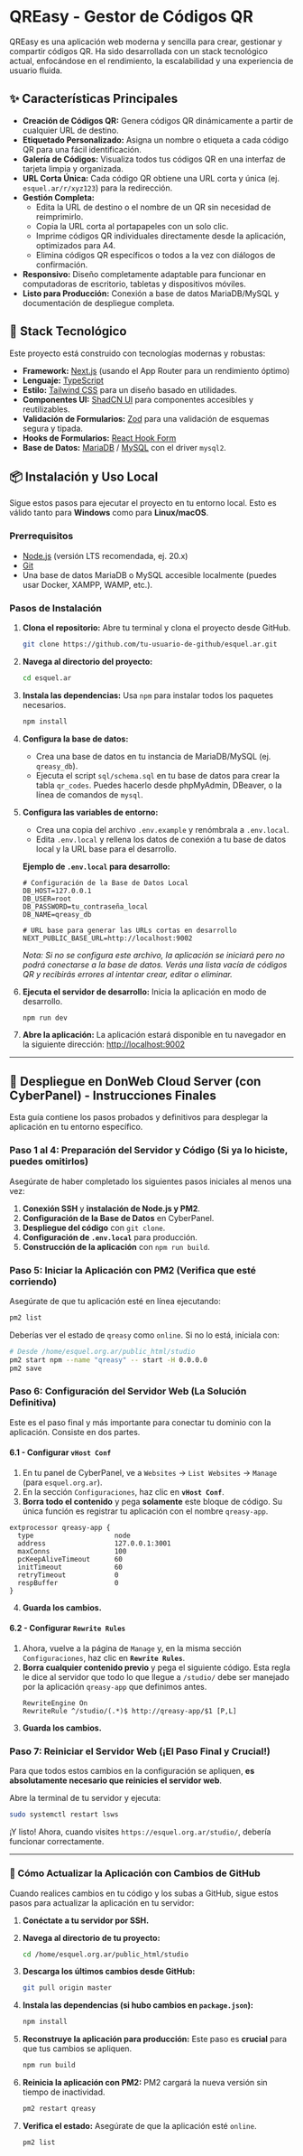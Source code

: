 
# QREasy - Gestor de Códigos QR

QREasy es una aplicación web moderna y sencilla para crear, gestionar y compartir códigos QR. Ha sido desarrollada con un stack tecnológico actual, enfocándose en el rendimiento, la escalabilidad y una experiencia de usuario fluida.

## ✨ Características Principales

-   **Creación de Códigos QR:** Genera códigos QR dinámicamente a partir de cualquier URL de destino.
-   **Etiquetado Personalizado:** Asigna un nombre o etiqueta a cada código QR para una fácil identificación.
-   **Galería de Códigos:** Visualiza todos tus códigos QR en una interfaz de tarjeta limpia y organizada.
-   **URL Corta Única:** Cada código QR obtiene una URL corta y única (ej. `esquel.ar/r/xyz123`) para la redirección.
-   **Gestión Completa:**
    -   Edita la URL de destino o el nombre de un QR sin necesidad de reimprimirlo.
    -   Copia la URL corta al portapapeles con un solo clic.
    -   Imprime códigos QR individuales directamente desde la aplicación, optimizados para A4.
    -   Elimina códigos QR específicos o todos a la vez con diálogos de confirmación.
-   **Responsivo:** Diseño completamente adaptable para funcionar en computadoras de escritorio, tabletas y dispositivos móviles.
-   **Listo para Producción:** Conexión a base de datos MariaDB/MySQL y documentación de despliegue completa.

## 🚀 Stack Tecnológico

Este proyecto está construido con tecnologías modernas y robustas:

-   **Framework:** [Next.js](https://nextjs.org/) (usando el App Router para un rendimiento óptimo)
-   **Lenguaje:** [TypeScript](https://www.typescriptlang.org/)
-   **Estilo:** [Tailwind CSS](https://tailwindcss.com/) para un diseño basado en utilidades.
-   **Componentes UI:** [ShadCN UI](https://ui.shadcn.com/) para componentes accesibles y reutilizables.
-   **Validación de Formularios:** [Zod](https://zod.dev/) para una validación de esquemas segura y tipada.
-   **Hooks de Formularios:** [React Hook Form](https://react-hook-form.com/)
-   **Base de Datos:** [MariaDB](https://mariadb.org/) / [MySQL](https://www.mysql.com/) con el driver `mysql2`.

## 📦 Instalación y Uso Local

Sigue estos pasos para ejecutar el proyecto en tu entorno local. Esto es válido tanto para **Windows** como para **Linux/macOS**.

### Prerrequisitos

-   [Node.js](https://nodejs.org/) (versión LTS recomendada, ej. 20.x)
-   [Git](https://git-scm.com/)
-   Una base de datos MariaDB o MySQL accesible localmente (puedes usar Docker, XAMPP, WAMP, etc.).

### Pasos de Instalación

1.  **Clona el repositorio:**
    Abre tu terminal y clona el proyecto desde GitHub.

    ```bash
    git clone https://github.com/tu-usuario-de-github/esquel.ar.git
    ```

2.  **Navega al directorio del proyecto:**
    ```bash
    cd esquel.ar
    ```

3.  **Instala las dependencias:**
    Usa `npm` para instalar todos los paquetes necesarios.

    ```bash
    npm install
    ```

4.  **Configura la base de datos:**
    -   Crea una base de datos en tu instancia de MariaDB/MySQL (ej. `qreasy_db`).
    -   Ejecuta el script `sql/schema.sql` en tu base de datos para crear la tabla `qr_codes`. Puedes hacerlo desde phpMyAdmin, DBeaver, o la línea de comandos de `mysql`.

5.  **Configura las variables de entorno:**
    -   Crea una copia del archivo `.env.example` y renómbrala a `.env.local`.
    -   Edita `.env.local` y rellena los datos de conexión a tu base de datos local y la URL base para el desarrollo.
    
    **Ejemplo de `.env.local` para desarrollo:**
    ```env
    # Configuración de la Base de Datos Local
    DB_HOST=127.0.0.1
    DB_USER=root
    DB_PASSWORD=tu_contraseña_local
    DB_NAME=qreasy_db
    
    # URL base para generar las URLs cortas en desarrollo
    NEXT_PUBLIC_BASE_URL=http://localhost:9002
    ```
    *Nota: Si no se configura este archivo, la aplicación se iniciará pero no podrá conectarse a la base de datos. Verás una lista vacía de códigos QR y recibirás errores al intentar crear, editar o eliminar.*

6.  **Ejecuta el servidor de desarrollo:**
    Inicia la aplicación en modo de desarrollo.

    ```bash
    npm run dev
    ```

7.  **Abre la aplicación:**
    La aplicación estará disponible en tu navegador en la siguiente dirección:
    [http://localhost:9002](http://localhost:9002)

---

## 🚀 Despliegue en DonWeb Cloud Server (con CyberPanel) - Instrucciones Finales

Esta guía contiene los pasos probados y definitivos para desplegar la aplicación en tu entorno específico.

### Paso 1 al 4: Preparación del Servidor y Código (Si ya lo hiciste, puedes omitirlos)
Asegúrate de haber completado los siguientes pasos iniciales al menos una vez:
1.  **Conexión SSH** y **instalación de Node.js y PM2**.
2.  **Configuración de la Base de Datos** en CyberPanel.
3.  **Despliegue del código** con `git clone`.
4.  **Configuración de `.env.local`** para producción.
5.  **Construcción de la aplicación** con `npm run build`.

### Paso 5: Iniciar la Aplicación con PM2 (Verifica que esté corriendo)
Asegúrate de que tu aplicación esté en línea ejecutando:
```bash
pm2 list
```
Deberías ver el estado de `qreasy` como `online`. Si no lo está, iníciala con:
```bash
# Desde /home/esquel.org.ar/public_html/studio
pm2 start npm --name "qreasy" -- start -H 0.0.0.0
pm2 save
```

### Paso 6: Configuración del Servidor Web (La Solución Definitiva)

Este es el paso final y más importante para conectar tu dominio con la aplicación. Consiste en dos partes.

#### 6.1 - Configurar `vHost Conf`
1.  En tu panel de CyberPanel, ve a `Websites` -> `List Websites` -> `Manage` (para `esquel.org.ar`).
2.  En la sección `Configuraciones`, haz clic en **`vHost Conf`**.
3.  **Borra todo el contenido** y pega **solamente** este bloque de código. Su única función es registrar tu aplicación con el nombre `qreasy-app`.

   ```
   extprocessor qreasy-app {
     type                    node
     address                 127.0.0.1:3001
     maxConns                100
     pcKeepAliveTimeout      60
     initTimeout             60
     retryTimeout            0
     respBuffer              0
   }
   ```
4.  **Guarda los cambios.**

#### 6.2 - Configurar `Rewrite Rules`
1.  Ahora, vuelve a la página de `Manage` y, en la misma sección `Configuraciones`, haz clic en **`Rewrite Rules`**.
2.  **Borra cualquier contenido previo** y pega el siguiente código. Esta regla le dice al servidor que todo lo que llegue a `/studio/` debe ser manejado por la aplicación `qreasy-app` que definimos antes.
    ```
    RewriteEngine On
    RewriteRule ^/studio/(.*)$ http://qreasy-app/$1 [P,L]
    ```
3.  **Guarda los cambios.**

### Paso 7: Reiniciar el Servidor Web (¡El Paso Final y Crucial!)

Para que todos estos cambios en la configuración se apliquen, **es absolutamente necesario que reinicies el servidor web**.

Abre la terminal de tu servidor y ejecuta:
```bash
sudo systemctl restart lsws
```

¡Y listo! Ahora, cuando visites `https://esquel.org.ar/studio/`, debería funcionar correctamente.

---

### 🔄 Cómo Actualizar la Aplicación con Cambios de GitHub
Cuando realices cambios en tu código y los subas a GitHub, sigue estos pasos para actualizar la aplicación en tu servidor:

1.  **Conéctate a tu servidor por SSH.**
2.  **Navega al directorio de tu proyecto:**
    ```bash
    cd /home/esquel.org.ar/public_html/studio
    ```
3.  **Descarga los últimos cambios desde GitHub:**
    ```bash
    git pull origin master
    ```

4.  **Instala las dependencias (si hubo cambios en `package.json`):**
    ```bash
    npm install
    ```
5.  **Reconstruye la aplicación para producción:**
    Este paso es **crucial** para que tus cambios se apliquen.
    ```bash
    npm run build
    ```

6.  **Reinicia la aplicación con PM2:**
    PM2 cargará la nueva versión sin tiempo de inactividad.
    ```bash
    pm2 restart qreasy
    ```
7.  **Verifica el estado:**
    Asegúrate de que la aplicación esté `online`.
    ```bash
    pm2 list
    ```
